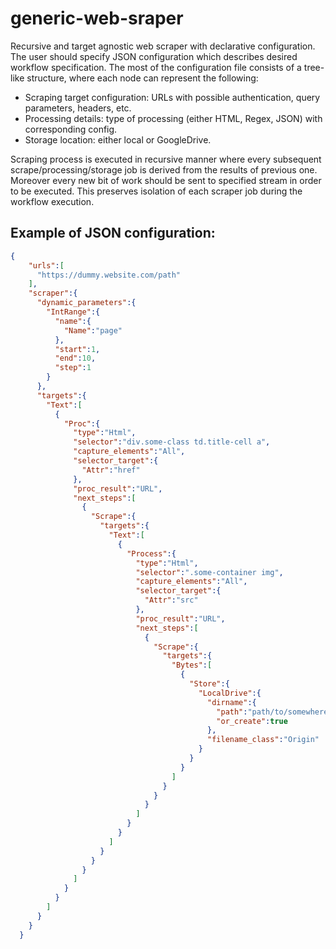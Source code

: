 # generic-web-sraper
Recursive and target agnostic web scraper with declarative configuration. The user should specify JSON configuration which describes desired workflow specification.
The most of the configuration file consists of a tree-like structure, where each node can represent the following: 
- Scraping target configuration: URLs with possible authentication, query parameters, headers, etc.
- Processing details: type of processing (either HTML, Regex, JSON) with corresponding config. 
- Storage location: either local or GoogleDrive.

Scraping process is executed in recursive manner where every subsequent scrape/processing/storage job is derived from the results of previous one. Moreover every new bit of work should be sent to specified stream in order to be executed. This preserves isolation of each scraper job during the workflow execution.

## Example of JSON configuration:
```json
{
    "urls":[
      "https://dummy.website.com/path"
    ],
    "scraper":{
      "dynamic_parameters":{
        "IntRange":{
          "name":{
            "Name":"page"
          },
          "start":1,
          "end":10,
          "step":1
        }
      },
      "targets":{
        "Text":[
          {
            "Proc":{
              "type":"Html",
              "selector":"div.some-class td.title-cell a",
              "capture_elements":"All",
              "selector_target":{
                "Attr":"href"
              },
              "proc_result":"URL",
              "next_steps":[
                {
                  "Scrape":{
                    "targets":{
                      "Text":[
                        {
                          "Process":{
                            "type":"Html",
                            "selector":".some-container img",
                            "capture_elements":"All",
                            "selector_target":{
                              "Attr":"src"
                            },
                            "proc_result":"URL",
                            "next_steps":[
                              {
                                "Scrape":{
                                  "targets":{
                                    "Bytes":[
                                      {
                                        "Store":{
                                          "LocalDrive":{
                                            "dirname":{
                                              "path":"path/to/somewhere/",
                                              "or_create":true
                                            },
                                            "filename_class":"Origin"
                                          }
                                        }
                                      }
                                    ]
                                  }
                                }
                              }
                            ]
                          }
                        }
                      ]
                    }
                  }
                }
              ]
            }
          }
        ]
      }
    }
  }

```
